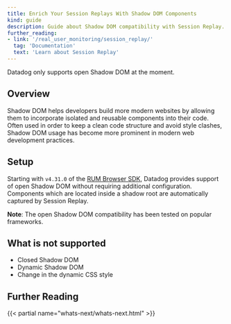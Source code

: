 ```yaml
---
title: Enrich Your Session Replays With Shadow DOM Components
kind: guide
description: Guide about Shadow DOM compatibility with Session Replay.
further_reading:
- link: '/real_user_monitoring/session_replay/'
  tag: 'Documentation'
  text: 'Learn about Session Replay'
---
```


<div class="alert alert-info">
Datadog only supports open Shadow DOM at the moment.
</div>

## Overview

Shadow DOM helps developers build more modern websites by allowing them to incorporate isolated and reusable components into their code. Often used in order to keep a clean code structure and avoid style clashes, Shadow DOM usage has become more prominent in modern web development practices. 

## Setup
Starting with `v4.31.0` of the [RUM Browser SDK][1], Datadog provides support of open Shadow DOM without requiring additional configuration. Components which are located inside a shadow root are automatically captured by Session Replay.

**Note**: The open Shadow DOM compatibility has been tested on popular frameworks.

## What is not supported

* Closed Shadow DOM
* Dynamic Shadow DOM
* Change in the dynamic CSS style

## Further Reading

{{< partial name="whats-next/whats-next.html" >}}

[1]: /real_user_monitoring/browser/

